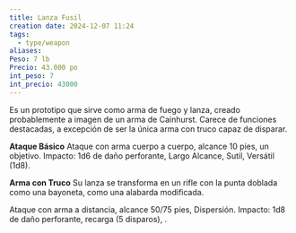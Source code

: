 ```yaml
---
title: Lanza Fusil
creation date: 2024-12-07 11:24
tags:
  - type/weapon
aliases: 
Peso: 7 lb
Precio: 43.000 po
int_peso: 7
int_precio: 43000
---
```

Es un prototipo que sirve como arma de fuego y lanza, creado probablemente a imagen de un arma de Cainhurst. Carece de funciones destacadas, a excepción de ser la única arma con truco capaz de disparar.  

**Ataque Básico**
Ataque con arma cuerpo a cuerpo, alcance 10 pies, un objetivo.
Impacto: 1d6 de daño perforante, Largo Alcance, Sutil, Versátil (1d8).

**Arma con Truco**
Su lanza se transforma en un rifle con la punta doblada como una bayoneta, como una alabarda modificada. 

Ataque con arma a distancia, alcance 50/75 pies, Dispersión.
Impacto:  1d8 de daño perforante, recarga (5 disparos), .